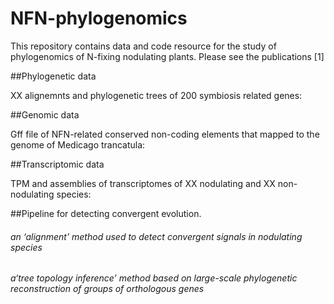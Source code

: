 # NFN-phylogenomics

This repository contains data and code resource for the study of phylogenomics of N-fixing nodulating plants.
Please see the publications [1]

##Phylogenetic data

XX alignemnts and phylogenetic trees of 200 symbiosis related genes:

##Genomic data

Gff file of NFN-related conserved non-coding elements that mapped to the genome of Medicago trancatula:

##Transcriptomic data

TPM and assemblies of transcriptomes of XX nodulating and XX non-nodulating species:

##Pipeline for detecting convergent evolution.

###### an ‘alignment’ method used to detect convergent signals in nodulating species

###### a‘tree topology inference’ method based on large-scale phylogenetic reconstruction of groups of orthologous genes
